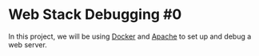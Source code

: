 # Web Stack Debugging #0

In this project, we will be using [Docker](https://docs.docker.com/engine/install/)
and [Apache](https://httpd.apache.org/) to set up and debug a web server.

